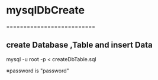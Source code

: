 # mysqlDbCreate
==========================

## create Database ,Table and insert Data
mysql -u root -p < createDbTable.sql

※password is "password"
